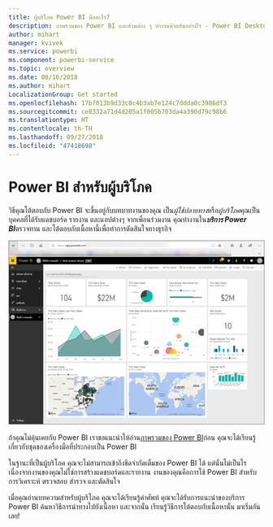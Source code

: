 ```yaml
---
title: ผู้บริโภค Power BI คืออะไร?
description: ภาพรวมของ Power BI และส่วนต่าง ๆ ทำงานด้วยกันอย่างไร - Power BI Desktop, บริการของ Power BI, Power BI สำหรับอุปกรณ์เคลื่อนที่, เซิร์ฟเวอร์รายงาน, Power BI Embedded
author: mihart
manager: kvivek
ms.service: powerbi
ms.component: powerbi-service
ms.topic: overview
ms.date: 08/16/2018
ms.author: mihart
LocalizationGroup: Get started
ms.openlocfilehash: 17bf013b9d33c0c4b3ab7e124c7ddda0c3986df3
ms.sourcegitcommit: ce8332a71d4d205a1f005b703da4a390d79c98b6
ms.translationtype: HT
ms.contentlocale: th-TH
ms.lasthandoff: 09/27/2018
ms.locfileid: "47418698"
---
```

# <a name="power-bi-for-consumers"></a>Power BI สำหรับผู้บริโภค
วิธีคุณโต้ตอบกับ Power BI จะขึ้นอยู่กับบทบาทงานของคุณ เป็น*ผู้ใช้ปลายทาง*หรือ*ผู้บริโภค*คุณเป็นบุคคลที่ได้รับแดชบอร์ด รายงาน และแอปต่างๆ จากเพื่อนร่วมงาน คุณทำงานใน***บริการ Power BI***ตรวจทาน และโต้ตอบกับเนื้อหานี้เพื่อทำการตัดสินใจทางธุรกิจ

![แดชบอร์ด Power BI](media/end-user-consumer/power-bi-service.png)

ถ้าคุณไม่คุ้นเคยกับ Power BI เราขอแนะนำให้อ่าน[ภาพรวมของ Power BI](../power-bi-overview.md)ก่อน คุณจะได้เรียนรู้เกี่ยวกับชุดของเครื่องมือที่ประกอบเป็น Power BI

ในฐานะที่เป็นผู้บริโภค คุณจะไม่สามารถเข้าถึงขีดจำกัดเต็มของ Power BI ได้ แต่นั่นไม่เป็นไร เนื่องจากงานของคุณไม่ใช่การสร้างแดชบอร์ดและรายงาน งานของคุณคือการใช้ Power BI สำหรับการวิเคราะห์ ตรวจสอบ สำรวจ และตัดสินใจ

เมื่อคุณอ่านบทความสำหรับผู้บริโภค คุณจะได้เรียนรู้คำศัพท์ คุณจะได้รับการแนะนำของบริการ Power BI ค้นหาวิธีการนำทางไปยังเนื้อหา และจากนั้น เรียนรู้วิธีการโต้ตอบกับเนื้อหานั้น  มาเริ่มกันเลย!

